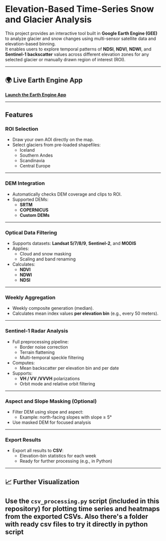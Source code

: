# Elevation-Based Time-Series Snow and Glacier Analysis

This project provides an interactive tool built in **Google Earth Engine (GEE)** to analyze glacier and snow changes using multi-sensor satellite data and elevation-based binning.  
It enables users to explore temporal patterns of **NDSI**, **NDVI**, **NDWI**, and **Sentinel-1 backscatter** values across different elevation zones for any selected glacier or manually drawn region of interest (ROI).

---

## 🌍 Live Earth Engine App

**[Launch the Earth Engine App](https://code.earthengine.google.com/e22896c9346d3788282ba2363a5dd011)**

---

## Features

### ROI Selection
- Draw your own AOI directly on the map.
- Select glaciers from pre-loaded shapefiles:
  - Iceland  
  - Southern Andes  
  - Scandinavia  
  - Central Europe  

---

### DEM Integration
- Automatically checks DEM coverage and clips to ROI.
- Supported DEMs:
  - **SRTM**
  - **COPERNICUS**
  - **Custom DEMs**

---

### Optical Data Filtering
- Supports datasets: **Landsat 5/7/8/9**, **Sentinel-2**, and **MODIS**
- Applies:
  - Cloud and snow masking
  - Scaling and band renaming
- Calculates:
  - **NDVI**
  - **NDWI**
  - **NDSI**

---

### Weekly Aggregation
- Weekly composite generation (median).
- Calculates mean index values **per elevation bin** (e.g., every 50 meters).

---

### Sentinel-1 Radar Analysis
- Full preprocessing pipeline:
  - Border noise correction
  - Terrain flattening
  - Multi-temporal speckle filtering
- Computes:
  - Mean backscatter per elevation bin and per date
- Supports:
  - **VH / VV /VVVH** polarizations  
  - Orbit mode and relative orbit filtering

---

### Aspect and Slope Masking (Optional)
- Filter DEM using slope and aspect:
  - Example: north-facing slopes with slope ≥ 5°
- Use masked DEM for focused analysis

---

### Export Results
- Export all results to **CSV**:
  - Elevation-bin statistics for each week
  - Ready for further processing (e.g., in Python)

---

## 📈 Further Visualization

Use the **`csv_processing.py`** script (included in this repository) for plotting time series and heatmaps from the exported CSVs.
Also there's a folder with ready csv files to try it directly in python script
---
